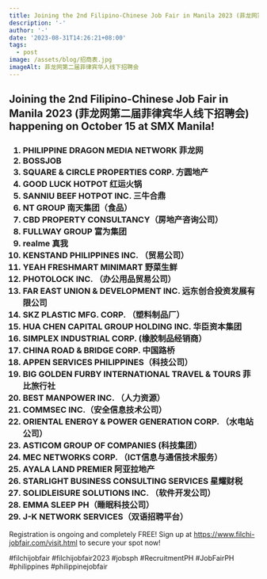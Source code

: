 ```yaml
---
title: Joining the 2nd Filipino-Chinese Job Fair in Manila 2023 (菲龙网第二届菲律宾华人线下招聘会)
description: '-'
author: '-'
date: '2023-08-31T14:26:21+08:00'
tags:
  - post
image: /assets/blog/招商表.jpg
imageAlt: 菲龙网第二届菲律宾华人线下招聘会
---
```

## **Joining the 2nd Filipino-Chinese Job Fair in Manila 2023     (菲龙网第二届菲律宾华人线下招聘会) happening on October 15 at SMX Manila!**

<h3>

1. PHILIPPINE DRAGON MEDIA NETWORK 菲龙网
2. BOSSJOB
3. SQUARE & CIRCLE PROPERTIES CORP. 方圆地产
4. GOOD LUCK HOTPOT 红运火锅
5. SANNIU BEEF HOTPOT INC. 三牛合鼎
6. NT GROUP 南天集团（食品）
7. CBD PROPERTY CONSULTANCY（房地产咨询公司）
8. FULLWAY GROUP 富为集团
9. realme 真我
10. KENSTAND PHILIPPINES INC. （贸易公司）
11. YEAH FRESHMART MINIMART 野菜生鲜
12. PHOTOLOCK INC. （办公用品贸易公司）
13. FAR EAST UNION & DEVELOPMENT INC. 远东创合投资发展有限公司
14. SKZ PLASTIC MFG. CORP. （塑料制品厂）
15. HUA CHEN CAPITAL GROUP HOLDING INC. 华臣资本集团
16. SIMPLEX INDUSTRIAL CORP. (橡胶制品经销商）
17. CHINA ROAD & BRIDGE CORP. 中国路桥
18. APPEN SERVICES PHILIPPINES（科技公司）
19. BIG GOLDEN FURBY INTERNATIONAL TRAVEL & TOURS 菲比旅行社
20. BEST MANPOWER INC. （人力资源）
21. COMMSEC INC.（安全信息技术公司）
22. ORIENTAL ENERGY & POWER GENERATION CORP. （水电站公司）
23. ASTICOM GROUP OF COMPANIES (科技集团）
24. MEC NETWORKS CORP. （ICT信息与通信技术服务）
25. AYALA LAND PREMIER 阿亚拉地产
26. STARLIGHT BUSINESS CONSULTING SERVICES 星耀财税
27. SOLIDLEISURE SOLUTIONS INC. （软件开发公司）
28. EMMA SLEEP PH（睡眠科技公司）
29. J-K NETWORK SERVICES（双语招聘平台）

</h3>

Registration is ongoing and completely FREE! Sign up at <https://www.filchi-jobfair.com/visit.html> to secure your spot now!

\#filchijobfair #filchijobfair2023 #jobsph #RecruitmentPH #JobFairPH #philippines #philippinejobfair
